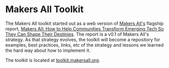 # Makers All Toolkit

The Makers All toolkit started out as a web version of [Makers All's](https://makersall.org/) flagship report, [Makers All: How to Help Communities
Transform Emerging Tech So They Can Shape Their Destinies](https://makersall.org/wp-content/uploads/2019/05/Makers-All-Report.pdf).  The report is a v0.1 of Makers All's strategy. As that strategy evolves, the toolkit will become a repository for examples, best practices, links, etc of the strategy and lessons we learned the hard way about how to implement it.

The toolkit is located at [toolkit.makersall.org](https://toolkit.makersall.org/).

